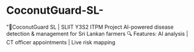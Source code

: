 # CoconutGuard-SL-
"🌴CoconutGuard SL | SLIIT Y3S2 ITPM Project AI-powered disease detection &amp; management for Sri Lankan farmers 🔍 Features: AI analysis | CT officer appointments | Live risk mapping
